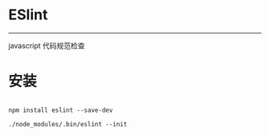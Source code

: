# ESlint
---

javascript 代码规范检查

# 安装

```

npm install eslint --save-dev

./node_modules/.bin/eslint --init

```